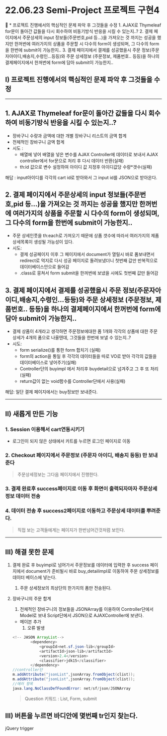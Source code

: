# 22.06.23 Semi-Project 프로젝트 구현4

<aside>
🔑 * 프로젝트 진행에서의 핵심적인 문제 파악 후 그것들을 수정
1. AJAX로 Thymeleaf for문이 돌아간 값들을 다시 회수하여 비동기방식 반응을 시킬 수 있는지..?
2. 결제 페이지에서 주문상세의 input 정보들(주문번호,pid 등...)을 가져오는 것 까지는 성공을 했지만 한꺼번에 여러가지의 상품을 주문할 시 다수의 form이 생성되며, 그 다수의 form을 한번에 submit이 가능한지..
3. 결제 페이지에서 결제를 성공했을시 주문 정보(주문자아이디,배송지,수령인...등등)와 주문 상세정보 (주문정보, 제품번호.. 등등)을 하나의 결제페이지에서 한꺼번에 form에 담아 submit이 가능한지..

</aside>

## I) 프로젝트 진행에서의 핵심적인 문제 파악 후 그것들을 수정

---

## 1. AJAX로 Thymeleaf for문이 돌아간 값들을 다시 회수하여 비동기방식 반응을 시킬 수 있는지..?

- 장바구니 수량과 금액에 대한 개별 장바구니 리스트의 금액 합계
- 전체적인 장바구니 금액 합계
- 시도 :
    - 배열에 넣어 배열을 넣은 변수를 AJAX Controller에 데이터로 보내서 AJAX controller에서 for문으로 처리 후 다시 데이터 반환(실패)
    - th:id 값으로 변수 설정하여 아이디 값 지정후 아이디값당 수량*갯수(실패)

해답 : input아이디를 각각의 cart id로 받아와서 그 input id를 JSON으로 받아온다.

## 2. 결제 페이지에서 주문상세의 input 정보들(주문번호,pid 등...)을 가져오는 것 까지는 성공을 했지만 한꺼번에 여러가지의 상품을 주문할 시 다수의 form이 생성되며, 그 다수의 form을 한번에 submit이 가능한지..

- 주문 상세인풋을 th:each로 가져오기 때문에 상품 갯수에 따라서 여러가지의 제품 상세목록이 생성될 가능성이 있다.
- 시도:
    - 결제 성공페이지 이후 그 페이지에서 document가 열릴시 바로 폼보내면서 redirect로 억지로 다시 성공 페이지로 돌려보냈더니 첫번째 값만 반복적으로 데이터베이스안으로 들어감
    - .class로 뭉쳐서 form submit을 한꺼번에 보냈을 시에도 첫번째 값만 들어감

## 3. 결제 페이지에서 결제를 성공했을시 주문 정보(주문자아이디,배송지,수령인...등등)와 주문 상세정보 (주문정보, 제품번호.. 등등)을 하나의 결제페이지에서 한꺼번에 form에 담아 submit이 가능한지..

- 결제 상품이 4개라고 생각하면 주문정보에대한 폼 1개와 각각의 상품에 대한 주문 상세가 4개의 폼으로 나올텐데, 그것들을 한번에 보낼 수 있는지..?
- 시도:
    - form serialize()를 통한 form 합치기 (실패)
    - form의 action을 통일 후 각각의 데이터들을 따로 VO로 받아 각각의 값들을 데이터베이스로 넣어주기(실패)
    - Controller단의 buyimpl 에서 처리후 buydetail으로 넘겨주고 그 후 또 처리(실패)
    - return값이 없는 void함수를 Controller단에서 사용(실패)
    

해답: 일단 결제 페이지에서는 buy정보만 보내준다.

---

## II) 새롭게 만든 기능

### 1. Session 이용해서 cart연동시키기

- 로그인이 되지 않은 상태에서 카트를 누르면 로그인 페이지로 이동

### 2. Checkout 페이지에서 주문정보 (주문자 아이디, 배송지 등등) 만 보내준다

> 주문상세정보는 그다음 페이지에서 진행한다.
> 

### 3. 결제 완료후 success페이지로 이동 후 화면이 출력되자마자 주문상세정보 데이터 전송

### 4. 데이터 전송 후 success2페이지로 이동하고 주문상세 데이터를 뿌려준다.

> 직접 보는 고객들에게는 페이지가 한번넘어간것처럼 보인다.
> 

---

## III) 해결 못한 문제

1. 결제 완료 후 buyimpl로 넘어가서 주문정보를 데이터에 입력한 후 success 페이지에서 document가 준비될시 바로 buy_detailimpl로 이동하여 주문 상세정보를 데이터 베이스에 넣는다.
    1. 주문 상세정보의 최상단의 한가지의 폼만 전송된다.
2. 장바구니의 주문 합계
    1. 전체적인 장바구니의 정보들을 JSONArray를 이용하여 Controller단에서 Model로 보내 Script단에서 JSON으로 AJAXController에 보낸다.
    - 메이븐 추가
        1. 오류 발생
        
    
    ```java
    <!-- JASON ArrayList-->
    		<dependency>
    			<groupId>net.sf.json-lib</groupId>
    			<artifactId>json-lib</artifactId>
    			<version>2.4</version>
    			<classifier>jdk15</classifier>
    		</dependency>
    //controller단
    m.addAttribute("jsonList",jsonArray.fromObject(clist));
    m.addAttribute("jsonList",jsonArray.fromObject(clist));
    //에러 항목
    java.lang.NoClassDefFoundError: net/sf/json/JSONArray
    ```
    
    > Question 키워드 : List, Form, submit
    > 

## III) 버튼을 누르면 바디안에 몇번째 tr인지 찾는다.

jQuery trigger